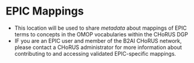 # EPIC Mappings

- This location will be used to share *metadata* about mappings of EPIC terms to concepts in the OMOP vocabularies within the CHoRUS DGP
- IF you are an EPIC user and member of the B2AI CHoRUS network, please contact a CHoRUS administrator for more information about contributing to and accessing validated EPIC-specific mappings.